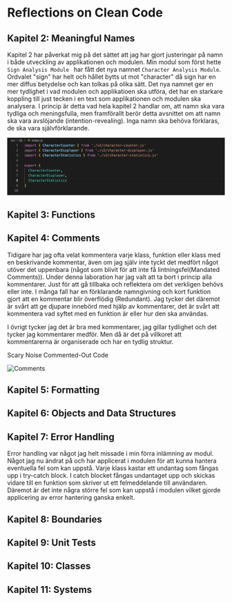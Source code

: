# Reflections on Clean Code

## Kapitel 2: Meaningful Names

Kapitel 2 har påverkat mig på det sättet att jag har gjort justeringar på namn i både utveckling av applikationen och modulen. Min modul som först hette `Sign Analysis Module ` har fått det nya namnet `Character Analysis Module`. Ordvalet "sign" har helt och hållet bytts ut mot "character" då sign har en mer diffus betydelse och kan tolkas på olika sätt. Det nya namnet ger en mer tydlighet i vad modulen och applikatioen ska utföra, det har en starkare koppling till just tecken i en text som applikationen och modulen ska analysera. I princip är detta vad hela kapitel 2 handlar om, att namn ska vara tydliga och meningsfulla, men framförallt berör detta avsnittet om att namn ska vara avslöjande (intention-revealing). Inga namn ska behöva förklaras, de ska vara självförklarande. 

![Meaningful Names](./meaningful-names.png)

## Kapitel 3: Functions



## Kapitel 4: Comments

Tidigare har jag ofta velat kommentera varje klass, funktion eller klass med en beskrivande kommentar, även om jag själv inte tyckt det medfört något utöver det uppenbara (något som blivit för att inte få lintningsfel(Mandated Comments)). Under denna laboration har jag valt att ta bort i princip alla kommentarer. Just för att gå tillbaka och reflektera om det verkligen behövs eller inte. I många fall har en förklarande namngivning och kort funktion gjort att en kommentar blir överflödig (Redundant). Jag tycker det däremot är svårt att ge djupare innebörd med hjälp av kommentarer, det är svårt att kommentera vad syftet med en funktion är eller hur den ska användas.

I övrigt tycker jag det är bra med kommentarer, jag gillar tydlighet och det tycker jag kommentarer medför. Men då är det på villkoret att kommentarerna är organiserade och har en tydlig struktur.

Scary Noise
Commented-Out Code 

![Comments](./comments.png)

## Kapitel 5: Formatting



## Kapitel 6: Objects and Data Structures

## Kapitel 7: Error Handling

Error handling var något jag helt missade i min förra inlämning av modul. Något jag nu ändrat på och har applicerat i modulen för att kunna hantera eventuella fel som kan uppstå. Varje klass kastar ett undantag som fångas upp i try-catch block. I catch blocket fångas undantaget upp och skickas vidare till en funktion som skriver ut ett felmeddelande till användaren. Däremot är det inte några större fel som kan uppstå i modulen vilket gjorde applicering av error hantering ganska enkelt.

## Kapitel 8: Boundaries

## Kapitel 9: Unit Tests

## Kapitel 10: Classes

## Kapitel 11: Systems